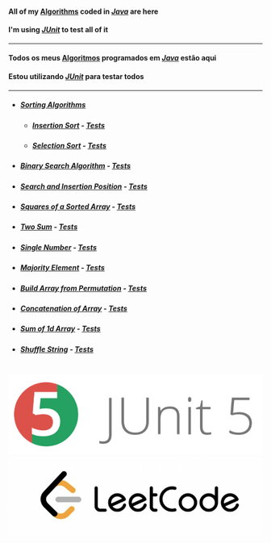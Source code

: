 #### All of my <u>Algorithms</u> coded in <i><u>Java</u></i> are here
#### I'm using <u><i>JUnit</i></u> to test all of it

---

#### Todos os meus <u>Algoritmos</u> programados em <i><u>Java</u></i> estão aqui

#### Estou utilizando <u><i>JUnit</i></u> para testar todos

---

- ##### [Sorting Algorithms](src/main/java/sort)
  - ##### [Insertion Sort](src/main/java/sort/InsertionSort.java) - [Tests](src/test/java/sort/InsertionSortingTest.java)
  - ##### [Selection Sort](src/main/java/sort/SelectionSort.java) - [Tests](src/test/java/sort/SelectionSortingTest.java)
- ##### [Binary Search Algorithm](src/main/java/binary_search) - [Tests](src/test/java/binary_search/BinarySearchTest.java)
- ##### [Search and Insertion Position](src/main/java/search_insertion_position) - [Tests](src/test/java/search_insertion_position/SearchInsertionPositionTest.java)
- ##### [Squares of a Sorted Array](src/main/java/squares_of_a_sorted_array) - [Tests](src/test/java/squares_of_a_sorted_array/SquaresOfASortedArrayTest.java)
- ##### [Two Sum](src/main/java/two_sum) - [Tests](src/test/java/two_sum/TwoSumTest.java)
- ##### [Single Number](src/main/java/single_number) - [Tests](src/test/java/single_number/SingleNumberTest.java)
- ##### [Majority Element](src/main/java/majority_element) - [Tests](src/test/java/majority_element/MajorityElementTest.java)
- ##### [Build Array from Permutation](src/main/java/build_array_from_permutation) - [Tests](src/test/java/build_array_from_permutation/BuildArrayFromPermutationTest.java)
- ##### [Concatenation of Array](src/main/java/concatenation_of_araray) - [Tests](src/test/java/concatenation_of_array/ConcatenationOfArrayTest.java)
- ##### [Sum of 1d Array](src/main/java/running_sum_of_1d_array) - [Tests](src/test/java/running_sum_of_1d_array/RunningSumOf1dArrayTest.java)
- ##### [Shuffle String](src/main/java/shuffle_string) - [Tests](src/test/java/shuffle_string/ShuffleStringTest.java)

<br />

<img src="images/junit5.png" width="600px" />

<img src="images/leetcode.png" width="600px" />
